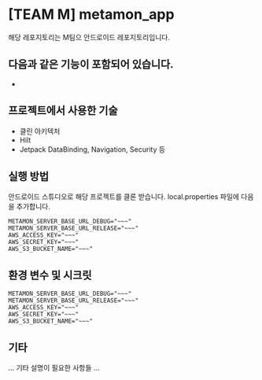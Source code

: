 # [TEAM M] metamon_app

해당 레포지토리는 M팀으 안드로이드 레포지토리입니다.

다음과 같은 기능이 포함되어 있습니다.
- 
- 


## 프로젝트에서 사용한 기술

- 클린 아키텍처
- Hilt
- Jetpack DataBinding, Navigation, Security 등


## 실행 방법

안드로이드 스튜디오로 해당 프로젝트를 클론 받습니다.
local.properties 파일에 다음을 추가합니다.
```
METAMON_SERVER_BASE_URL_DEBUG="~~~"
METAMON_SERVER_BASE_URL_RELEASE="~~~"
AWS_ACCESS_KEY="~~~"
AWS_SECRET_KEY="~~~"
AWS_S3_BUCKET_NAME="~~~"
```

## 환경 변수 및 시크릿

```
METAMON_SERVER_BASE_URL_DEBUG="~~~"
METAMON_SERVER_BASE_URL_RELEASE="~~~"
AWS_ACCESS_KEY="~~~"
AWS_SECRET_KEY="~~~"
AWS_S3_BUCKET_NAME="~~~"
```

## 기타

... 기타 설명이 필요한 사항들 ...
